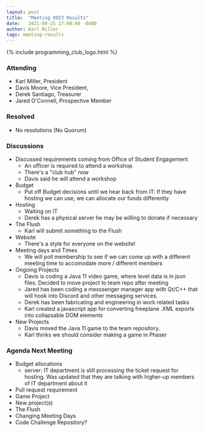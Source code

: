 ```yaml
---
layout: post
title:  "Meeting 0023 Results"
date:   2021-09-25 17:00:00 -0400
author: Karl Miller
tags: meeting-results
---
```


{% include programming_club_logo.html %}

### Attending

- Karl Miller, President
- Davis Moore, Vice President,
- Derek Santiago, Treasurer
- Jared O'Connell, Prospective Member

### Resolved

- No resolutions (No Quorum)

### Discussions 

- Discussed requirements coming from Office of Student Engagement
	- An officer is required to attend a workshop
	- There's a "club hub" now 
	- Davis said he will attend a workshop 
- Budget 
	- Put off Budget decisions until we hear back from IT: If they have hosting we can use, we can allocate our funds differently.
- Hosting
	- Waiting on IT
	- Derek has a physical server he may be willing to donate if necessary 
- The Flush
	- Karl will submit something to the Flush 
- Website
	- There's a style for everyone on the website!
- Meeting days and Times
	- We will poll membership to see if we can come up with a different meeting time to accomodate more / different members 
- Ongoing Projects 
	- Davis is coding a Java 11 video game, where level data is in json files. Decided to move project to team repo after meeting 
	- Jared has been coding a messsenger manager app with Qt/C++ that will hook into Discord and other messaging services. 
	- Derek has been fabricating and engineering in work related tasks 
	- Karl created a javascript app for converting freeplane .XML exports into collapsable DOM elements 
- New Projects
	- Davis moved the Java 11 game to the team repository. 
	- Karl thinks we should consider making a game in Phaser 
 
### Agenda Next Meeting 

- Budget allocations
	- server: IT department is still processing the ticket request for hosting. Was updated that they are talking with higher-up members of IT department about it 
- Pull request requirement 
- Game Project 
- New project(s)
- The Flush
- Changing Meeting Days 
- Code Challenge Repository? 